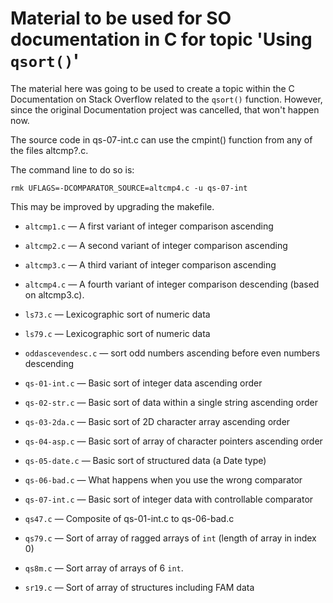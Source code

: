 # Material to be used for SO documentation in C for topic 'Using `qsort()`'

The material here was going to be used to create a topic within the C
Documentation on Stack Overflow related to the `qsort()` function.
However, since the original Documentation project was cancelled, that
won't happen now.

The source code in qs-07-int.c can use the cmpint() function from any of
the files altcmp?.c.

The command line to do so is:

    rmk UFLAGS=-DCOMPARATOR_SOURCE=altcmp4.c -u qs-07-int

This may be improved by upgrading the makefile.

* `altcmp1.c` &mdash; A first variant of integer comparison ascending
* `altcmp2.c` &mdash; A second variant of integer comparison ascending
* `altcmp3.c` &mdash; A third variant of integer comparison ascending
* `altcmp4.c` &mdash; A fourth variant of integer comparison descending (based on altcmp3.c).
* `ls73.c` &mdash; Lexicographic sort of numeric data
* `ls79.c` &mdash; Lexicographic sort of numeric data

* `oddascevendesc.c` &mdash; sort odd numbers ascending before even numbers descending
* `qs-01-int.c` &mdash; Basic sort of integer data ascending order
* `qs-02-str.c` &mdash; Basic sort of data within a single string ascending order
* `qs-03-2da.c` &mdash; Basic sort of 2D character array ascending order
* `qs-04-asp.c` &mdash; Basic sort of array of character pointers ascending order
* `qs-05-date.c` &mdash; Basic sort of structured data (a Date type)
* `qs-06-bad.c` &mdash; What happens when you use the wrong comparator
* `qs-07-int.c` &mdash; Basic sort of integer data with controllable comparator
* `qs47.c` &mdash; Composite of qs-01-int.c to qs-06-bad.c
* `qs79.c` &mdash; Sort of array of ragged arrays of `int` (length of array in index 0)
* `qs8m.c` &mdash; Sort array of arrays of 6 `int`.
* `sr19.c` &mdash; Sort of array of structures including FAM data


